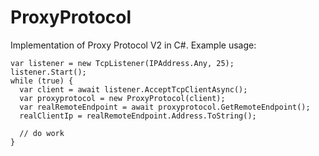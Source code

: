 # ProxyProtocol
Implementation of Proxy Protocol V2 in C#. Example usage:

```
var listener = new TcpListener(IPAddress.Any, 25);
listener.Start();
while (true) {
  var client = await listener.AcceptTcpClientAsync();  
  var proxyprotocol = new ProxyProtocol(client);
  var realRemoteEndpoint = await proxyprotocol.GetRemoteEndpoint();
  realClientIp = realRemoteEndpoint.Address.ToString();  
  
  // do work
}
```
